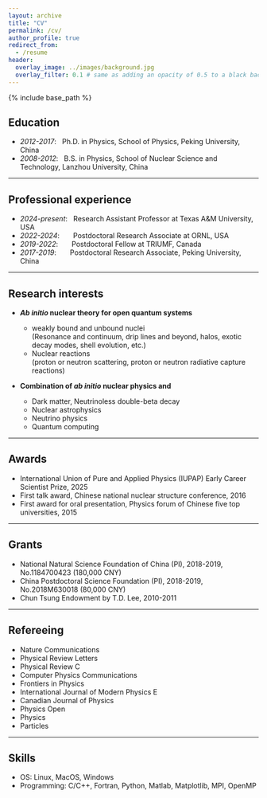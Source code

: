```yaml
---
layout: archive
title: "CV"
permalink: /cv/
author_profile: true
redirect_from:
  - /resume
header:
  overlay_image: ../images/background.jpg
  overlay_filter: 0.1 # same as adding an opacity of 0.5 to a black background
---
```


{% include base_path %}


## Education
- *2012-2017*: &nbsp; Ph.D. in Physics, School of Physics, Peking University, China
- *2008-2012*: &nbsp; B.S. in Physics, School of Nuclear Science and Technology, Lanzhou University, China
<!-- <font color=red> words </font> -->

----

## Professional experience
- *2024-present*: &nbsp; Research Assistant Professor at Texas A&M University, USA
- *2022-2024*: &nbsp; &nbsp; &nbsp; Postdoctoral Research Associate at ORNL, USA
- *2019-2022*: &nbsp; &nbsp; &nbsp; Postdoctoral Fellow at TRIUMF, Canada
- *2017-2019*: &nbsp; &nbsp; &nbsp; Postdoctoral Research Associate, Peking University, China

----

## Research interests
* ***Ab initio* nuclear theory for open quantum systems**
  * weakly bound and unbound nuclei 
   <br/> (Resonance and continuum, drip lines and beyond, halos, exotic decay modes, shell evolution, etc.)
  * Nuclear reactions 
   <br/> (proton or neutron scattering, proton or neutron radiative capture reactions)
   
* **Combination of *ab initio* nuclear physics and**
  * Dark matter, Neutrinoless double-beta decay
  * Nuclear astrophysics
  * Neutrino physics
  * Quantum computing

---

## Awards
- International Union of Pure and Applied Physics (IUPAP) Early Career Scientist Prize, 2025
- First talk award, Chinese national nuclear structure conference, 2016
- First award for oral presentation, Physics forum of Chinese five top universities, 2015

---

## Grants
- National Natural Science Foundation of China (PI), 2018-2019, No.1184700423 (180,000 CNY)
- China Postdoctoral Science Foundation (PI), 2018-2019, No.2018M630018 (80,000 CNY)
- Chun Tsung Endowment by T.D. Lee, 2010-2011

---

## Refereeing
- Nature Communications
- Physical Review Letters
- Physical Review C
- Computer Physics Communications
- Frontiers in Physics
- International Journal of Modern Physics E
- Canadian Journal of Physics
- Physics Open
- Physics
- Particles

---

## Skills
- OS: Linux, MacOS, Windows
- Programming: C/C++, Fortran, Python, Matlab, Matplotlib, MPI, OpenMP
